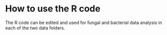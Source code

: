 # How to use the R code

The R code can be edited and used for fungal and bacterial data analysis in 
each of the two data folders.
